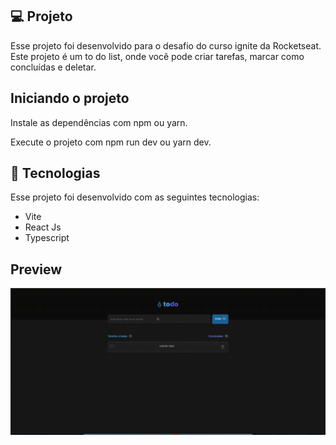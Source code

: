 ## 💻 Projeto

Esse projeto foi desenvolvido para o desafio do curso ignite da Rocketseat. Este projeto é um to do list, onde você pode criar tarefas, marcar como concluídas e deletar.

## Iniciando o projeto

Instale as dependências com npm ou yarn.

Execute o projeto com npm run dev ou yarn dev.

## 🚀 Tecnologias

Esse projeto foi desenvolvido com as seguintes tecnologias:

- Vite
- React Js
- Typescript

## Preview

<img alt="gif" title="Gif App" src="./github/todolist.gif" width ="1000"/>

